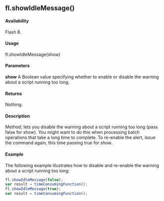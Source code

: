 ## fl.showIdleMessage()

#### Availability

Flash 8.

#### Usage

fl.showIdleMessage(show)

#### Parameters

**show** A Boolean value specifying whether to enable or disable the warning about a script running too long.

#### Returns

Nothing.

#### Description

Method; lets you disable the warning about a script running too long (pass false for *show*). You might want to do this when processing batch operations that take a long time to complete. To re-enable the alert, issue the command again, this time passing true for *show*.

#### Example

The following example illustrates how to disable and re-enable the warning about a script running too long:

```javascript
fl.showIdleMessage(false);
var result = timeConsumingFunction();
fl.showIdleMessage(true);
var result = timeConsumingFunction();
```
